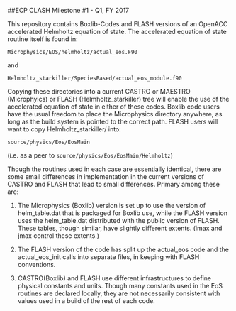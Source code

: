 ##ECP CLASH Milestone #1 - Q1, FY 2017

This repository contains Boxlib-Codes and FLASH versions of an OpenACC accelerated Helmholtz equation of state. 
The accelerated equation of state routine itself is found in: 

`Microphysics/EOS/helmholtz/actual_eos.F90`

and 

`Helmholtz_starkiller/SpeciesBased/actual_eos_module.f90`

Copying these directories into a current CASTRO or MAESTRO (Microphyics) or FLASH (Helmholtz_starkiller) tree
will enable the use of the accelerated equation of state in either of these codes. Boxlib code users have the usual
freedom to place the Microphysics directory anywhere, as long as the build system is pointed to the correct path. 
FLASH users will want to copy Helmholtz_starkiller/ into:

`source/physics/Eos/EosMain` 

(i.e. as a peer to `source/physics/Eos/EosMain/Helmholtz`) 

Though the routines used in each case are essentially identical, there are some small differences in implementation in the current
versions of CASTRO and FLASH that lead to small differences. Primary among these are:

1) The Microphysics (Boxlib) version is set up to use the version of helm_table.dat that is packaged for Boxlib use, while the FLASH version
uses the helm_table.dat distributed with the public version of FLASH. These tables, though similar, have slightly different extents. (imax and jmax
control these extents.)

2) The FLASH version of the code has split up the actual_eos code and the actual_eos_init calls into separate files, in keeping with FLASH conventions.

3) CASTRO(Boxlib) and FLASH use different infrastructures to define physical constants and units. Though many constants used in the EoS routines
are declared locally, they are not necessarily consistent with values used in a build of the rest of each code. 

